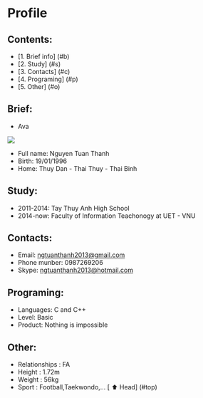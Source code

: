 # Profile

## Contents:
* [1. Brief info] (#b)
* [2. Study] (#s)
* [3. Contacts] (#c)
* [4. Programing] (#p)
* [5. Other] (#o)

<a name = "b"></a>
## Brief:

- Ava
<img src="https://fbcdn-photos-a-a.akamaihd.net/hphotos-ak-xpt1/v/t1.0-0/s526x395/13010700_1711606775745668_1606651016719453365_n.jpg?oh=f12b728966c9720ce3c05f1364ec2b3e&oe=57BA13CB&__gda__=1471237319_693c345ff3cd7337e95f47157c7b8df6">

- Full name: Nguyen Tuan Thanh
- Birth: 19/01/1996
- Home: Thuy Dan - Thai Thuy - Thai Binh

<a name = "s"></a>
## Study:

- 2011-2014: Tay Thuy Anh High School
- 2014-now: Faculty of Information Teachonogy at UET - VNU

<a name = "c"></a>
## Contacts: 

- Email: ngtuanthanh2013@gmail.com
- Phone munber: 0987269206
- Skype: ngtuanthanh2013@hotmail.com

<a name = "p"></a>
## Programing:

- Languages: C and C++
- Level: Basic
- Product: Nothing is impossible

<a name = "o"></a>
## Other:

- Relationships : FA
- Height : 1.72m
- Weight : 56kg
- Sport : Football,Taekwondo,...
[ :arrow_up: Head] (#top)